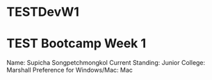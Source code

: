 # TESTDevW1
# TEST Bootcamp Week 1
Name: Supicha Songpetchmongkol
Current Standing: Junior
College: Marshall
Preference for Windows/Mac: Mac 
